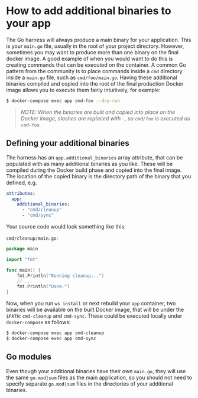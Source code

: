 # How to add additional binaries to your app

The Go harness will always produce a main binary for your application. This is your `main.go` file, usually in the root of your project directory. However, sometimes you may want to produce more than one binary on the final docker image. A good example of when you would want to do this is creating commands that can be executed on the container. A common Go pattern from the community is to place commands inside a `cmd` directory inside a `main.go` file, such as `cmd/foo/main.go`. Having these additional binaries compiled and copied into the root of the final production Docker image allows you to execute them fairly intuitively, for example:

```bash
$ docker-compose exec app cmd-foo --dry-run
```

>_NOTE: When the binaries are built and copied into place on the Docker image, slashes are replaced with `-`, so `cmd/foo` is executed as `cmd-foo`._

## Defining your additional binaries

The harness has an `app.additional_binaries` array attribute, that can be populated with as many additional binaries as you like. These will be compiled during the Docker build phase and copied into the final image. The location of the copied binary is the directory path of the binary that you defined, e.g.

```yaml
attributes:
  app:
    additional_binaries:
      - "cmd/cleanup"
      - "cmd/sync"
```

Your source code would look something like this:

`cmd/cleanup/main.go`:
```go
package main

import "fmt"

func main() {
	fmt.Println("Running cleanup...")
	// ...
	fmt.Println("Done.")
}
```

Now, when you run `ws install` or next rebuild your `app` container, two binaries will be available on the built Docker image, that will be under the `$PATH`: `cmd-cleanup` and `cmd-sync`. These could be executed locally under `docker-compose` as follows:

```bash
$ docker-compose exec app cmd-cleanup
$ docker-compose exec app cmd-sync
```

## Go modules

Even though your additional binaries have their own `main.go`, they will use the same `go.mod|sum` files as the main application, so you should not need to specify separate `go.mod|sum` files in the directories of your additional binaries.

